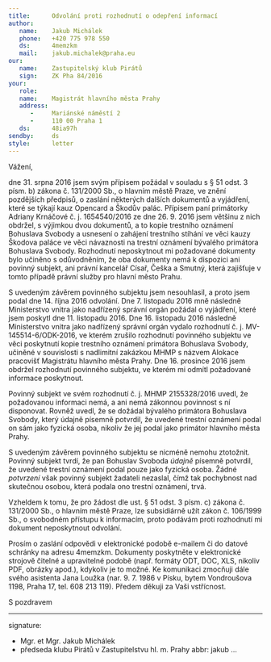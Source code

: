 ```yaml
---
title:      Odvolání proti rozhodnutí o odepření informací
author:
   name:    Jakub Michálek
   phone:   +420 775 978 550
   ds:      4memzkm
   mail:    jakub.michalek@praha.eu
our:
   name:    Zastupitelský klub Pirátů
   sign:    ZK Pha 84/2016
your:
   role:    
   name:    Magistrát hlavního města Prahy
   address:
      -     Mariánské náměstí 2
      -     110 00 Praha 1
   ds:      48ia97h
sendby:     ds
style:      letter
---
```


Vážení,

dne 31. srpna 2016 jsem svým přípisem požádal v souladu s § 51 odst. 3 písm. b) zákona č. 131/2000 Sb., o hlavním městě Praze, ve znění pozdějších předpisů, o zaslání některých dalších dokumentů a vyjádření, které se týkají kauz Opencard a Škodův palác. Přípisem paní primátorky Adriany Krnáčové č. j. 1654540/2016 ze dne 26. 9. 2016 jsem většinu z nich obdržel, s výjimkou dvou dokumentů, a to kopie trestního oznámení Bohuslava Svobody a usnesení o zahájení trestního stíhání ve věci kauzy Škodova paláce ve věci návaznosti na trestní oznámení bývalého primátora Bohuslava Svobody. Rozhodnutí neposkytnout mi požadované dokumenty bylo učiněno s odůvodněním, že oba dokumenty nemá k dispozici ani povinný subjekt, ani právní kancelář Císař, Češka a Smutný, která zajišťuje v tomto případě právní služby pro hlavní město Prahu.

S uvedeným závěrem povinného subjektu jsem nesouhlasil, a proto jsem podal dne 14. října 2016 odvolání. Dne 7. listopadu 2016 mně následně Ministerstvo vnitra jako nadřízený správní orgán požádal o vyjádření, které jsem poskytl dne 11. listopadu 2016. Dne 16. listopadu 2016 následně Ministerstvo vnitra jako nadřízený správní orgán vydalo rozhodnutí č. j. MV-145514-6/ODK-2016, ve kterém zrušilo rozhodnutí povinného subjektu ve věci poskytnutí kopie trestního oznámení primátora Bohuslava Svobody, učiněné v souvislosti s nadlimitní zakázkou MHMP s názvem Alokace pracovišť Magistrátu hlavního města Prahy. Dne 16. prosince 2016 jsem obdržel rozhodnutí povinného subjektu, ve kterém mi odmítl požadované informace poskytnout.

Povinný subjekt ve svém rozhodnutí č. j. MHMP 2155328/2016 uvedl, že požadovanou informaci nemá, a ani nemá zákonnou povinnost s ní disponovat. Rovněž uvedl, že se dožádal bývalého primátora Bohuslava Svobody, který údajně písemně potvrdil, že uvedené trestní oznámení podal on sám jako fyzická osoba, nikoliv že jej podal jako primátor hlavního města Prahy.

S uvedeným závěrem povinného subjektu se nicméně nemohu ztotožnit. Povinný subjekt tvrdí, že pan Bohuslav Svoboda *údajně* písemně potvrdil, že uvedené trestní oznámení podal pouze jako fyzická osoba. Žádné *potvrzení* však povinný subjekt žadateli nezaslal, čímž tak pochybnost nad skutečnou osobou, která podala ono trestní oznámení, trvá. 

Vzheldem k tomu, že pro žádost dle ust. § 51 odst. 3 písm. c) zákona č. 131/2000 Sb., o hlavním městě Praze, lze subsidiárně užít zákon č. 106/1999 Sb., o svobodném přístupu k informacím, proto podávám proti rozhodnutí mi dokument neposkytnout odvolání.

Prosím o zaslání odpovědi v elektronické podobě e-mailem či do datové schránky na adresu 4memzkm. Dokumenty poskytněte v elektronické strojově čitelné a upravitelné podobě (např. formáty ODT, DOC, XLS, nikoliv PDF, obrázky apod.), kdykoliv je to možné. Ke komunikaci zmocňuji dále svého asistenta Jana Loužka (nar. 9. 7. 1986 v Písku, bytem Vondroušova 1198, Praha 17, tel. 608 213 119). Předem děkuji za Vaši vstřícnost. 

S pozdravem

---
signature: 
  - Mgr. et Mgr. Jakub Michálek
  - předseda klubu Pirátů v Zastupitelstvu hl. m. Prahy
abbr:       jakub
...
